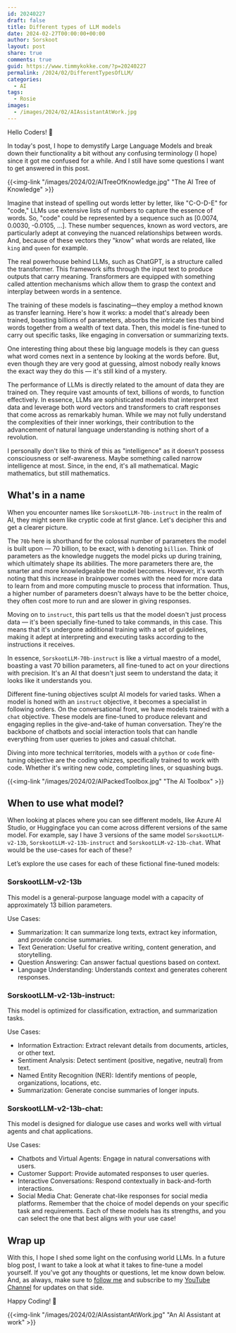 ```yaml
---
id: 20240227
draft: false
title: Different types of LLM models
date: 2024-02-27T00:00:00+00:00
author: Sorskoot
layout: post
share: true
comments: true
guid: https://www.timmykokke.com/?p=20240227
permalink: /2024/02/DifferentTypesOfLLM/
categories:
  - AI
tags:
  - Rosie
images:
  - /images/2024/02/AIAssistantAtWork.jpg
---
```


Hello Coders! 👾

In today's post, I hope to demystify Large Language Models and break down their functionality a bit without any confusing terminology (I hope) since it got me confused for a while. And I still have some questions I want to get answered in this post. 

{{<img-link "/images/2024/02/AITreeOfKnowledge.jpg" "The AI Tree of Knowledge" >}}

Imagine that instead of spelling out words letter by letter, like "C-O-D-E" for "code," LLMs use extensive lists of numbers to capture the essence of words. So, "code" could be represented by a sequence such as [0.0074, 0.0030, -0.0105, ...]. These number sequences, known as word vectors, are particularly adept at conveying the nuanced relationships between words. And, because of these vectors they "know" what words are related, like `king` and `queen` for example. 

The real powerhouse behind LLMs, such as ChatGPT, is a structure called the transformer. This framework sifts through the input text to produce outputs that carry meaning. Transformers are equipped with something called attention mechanisms which allow them to grasp the context and interplay between words in a sentence.

The training of these models is fascinating—they employ a method known as transfer learning. Here's how it works: a model that's already been trained, boasting billions of parameters, absorbs the intricate ties that bind words together from a wealth of text data. Then, this model is fine-tuned to carry out specific tasks, like engaging in conversation or summarizing texts.

One interesting thing about these big language models is they can guess what word comes next in a sentence by looking at the words before. But, even though they are very good at guessing, almost nobody really knows the exact way they do this — it's still kind of a mystery.

The performance of LLMs is directly related to the amount of data they are trained on. They require vast amounts of text, billions of words, to function effectively. In essence, LLMs are sophisticated models that interpret text data and leverage both word vectors and transformers to craft responses that come across as remarkably human. While we may not fully understand the complexities of their inner workings, their contribution to the advancement of natural language understanding is nothing short of a revolution.

I personally don't like to think of this as "intelligence" as it doesn’t possess consciousness or self-awareness. Maybe something called narrow intelligence at most. Since, in the end, it's all mathematical. Magic mathematics, but still mathematics.  

## What's in a name

When you encounter names like `SorskootLLM-70b-instruct` in the realm of AI, they might seem like cryptic code at first glance. Let's decipher this and get a clearer picture. 

The `70b` here is shorthand for the colossal number of parameters the model is built upon — 70 billion, to be exact, with `b` denoting `billion`. Think of parameters as the knowledge nuggets the model picks up during training, which ultimately shape its abilities. The more parameters there are, the smarter and more knowledgeable the model becomes. However, it's worth noting that this increase in brainpower comes with the need for more data to learn from and more computing muscle to process that information. Thus, a higher number of parameters doesn't always have to be the better choice, they often cost more to run and are slower in giving responses. 

Moving on to `instruct`, this part tells us that the model doesn't just process data — it's been specially fine-tuned to take commands, in this case. This means that it's undergone additional training with a set of guidelines, making it adept at interpreting and executing tasks according to the instructions it receives.

In essence, `SorskootLLM-70b-instruct` is like a virtual maestro of a model, boasting a vast 70 billion parameters, all fine-tuned to act on your directions with precision. It's an AI that doesn't just seem to understand the data; it looks like it understands you.

Different fine-tuning objectives sculpt AI models for varied tasks. When a model is honed with an `instruct` objective, it becomes a specialist in following orders. On the conversational front, we have models trained with a `chat` objective. These models are fine-tuned to produce relevant and engaging replies in the give-and-take of human conversation. They're the backbone of chatbots and social interaction tools that can handle everything from user queries to jokes and casual chitchat.

Diving into more technical territories, models with a `python` or `code` fine-tuning objective are the coding whizzes, specifically trained to work with code. Whether it's writing new code, completing lines, or squashing bugs.

{{<img-link "/images/2024/02/AIPackedToolbox.jpg" "The AI Toolbox" >}}

## When to use what model?

When looking at places where you can see different models, like Azure AI Studio, or Huggingface you can come across different versions of the same model. For example, say I have 3 versions of the same model `SorskootLLM-v2-13b`, `SorskootLLM-v2-13b-instruct` and `SorskootLLM-v2-13b-chat`. What would be the use-cases for each of these?

Let’s explore the use cases for each of these fictional fine-tuned models:

### SorskootLLM-v2-13b

This model is a general-purpose language model with a capacity of approximately 13 billion parameters.

Use Cases:

- Summarization: It can summarize long texts, extract key information, and provide concise summaries.
- Text Generation: Useful for creative writing, content generation, and storytelling.
- Question Answering: Can answer factual questions based on context.
- Language Understanding: Understands context and generates coherent responses.

### SorskootLLM-v2-13b-instruct:
This model is optimized for classification, extraction, and summarization tasks.

Use Cases:
- Information Extraction: Extract relevant details from documents, articles, or other text.
- Sentiment Analysis: Detect sentiment (positive, negative, neutral) from text.
- Named Entity Recognition (NER): Identify mentions of people, organizations, locations, etc.
- Summarization: Generate concise summaries of longer inputs.

### SorskootLLM-v2-13b-chat:
This model is designed for dialogue use cases and works well with virtual agents and chat applications.

Use Cases:
- Chatbots and Virtual Agents: Engage in natural conversations with users.
- Customer Support: Provide automated responses to user queries.
- Interactive Conversations: Respond contextually in back-and-forth interactions.
- Social Media Chat: Generate chat-like responses for social media platforms.
 Remember that the choice of model depends on your specific task and requirements. Each of these models has its strengths, and you can select the one that best aligns with your use case!

## Wrap up 

With this, I hope I shed some light on the confusing world LLMs. In a future blog post, I want to take a look at what it takes to fine-tune a model yourself. If you've got any thoughts or questions, let me know down below. And, as always, make sure to [follow me](https://twitter.com/sorskoot) and subscribe to my [YouTube Channel](https://youtube.com/sorskoot) for updates on that side.

Happy Coding! 🚀

{{<img-link "/images/2024/02/AIAssistantAtWork.jpg" "An AI Assistant at work" >}}
